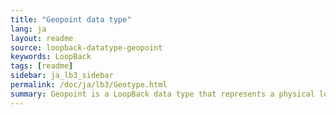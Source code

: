 ```yaml
---
title: "Geopoint data type"
lang: ja
layout: readme
source: loopback-datatype-geopoint
keywords: LoopBack
tags: [readme]
sidebar: ja_lb3_sidebar
permalink: /doc/ja/lb3/Geotype.html
summary: Geopoint is a LoopBack data type that represents a physical location.
---
```

